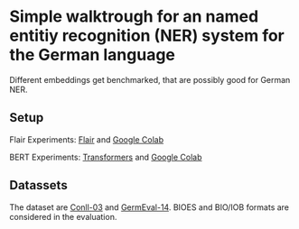 # Simple walktrough for an named entitiy recognition (NER) system for the German language

Different embeddings get benchmarked, that are possibly good for German NER. 

## Setup
Flair Experiments: [Flair](https://github.com/flairNLP/flair) and [Google Colab](https://colab.research.google.com)

BERT Experiments: [Transformers](https://github.com/huggingface/transformers) and [Google Colab](https://colab.research.google.com)

## Datassets

The dataset are [Conll-03](https://www.clips.uantwerpen.be/conll2003/ner/) and [GermEval-14](https://sites.google.com/site/germeval2014ner/data).
BIOES and BIO/IOB formats are considered in the evaluation.



